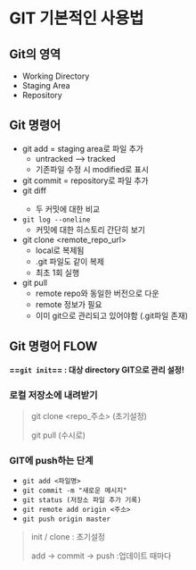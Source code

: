 # GIT 기본적인 사용법

## Git의 영역

- Working Directory
- Staging Area
- Repository


## Git 명령어

- git add = staging area로 파일 추가
  - untracked --> tracked
  - 기존파일 수정 시 modified로 표시
- git commit = repository로 파일 추가
- git diff <commit1>  <commit2>
  - 두 커밋에 대한 비교
- `git log --oneline`
  - 커밋에 대한 히스토리 간단히 보기
- git clone <remote_repo_url>
  - local로 복제됨
  - .git 파일도 같이 복제
  - 최초 1회 실행
- git pull
  - remote repo와 동일한 버전으로 다운
  - remote 정보가 필요
  - 이미 git으로 관리되고 있어야함 (.git파일 존재)

## Git 명령어 FLOW

**==`git init`==  : 대상 directory GIT으로 관리 설정!**

### 로컬 저장소에 내려받기

> git clone <repo_주소>	(초기설정)
>
> git pull							(수시로)

### GIT에 push하는 단계

- `git add <파일명>`
- `git commit -m "새로운 메시지"`
- `git status (저장소 파일 추가 기록)`
- `git remote add origin <주소>`
- `git push origin master`

> init / clone 						: 초기설정 
>
> add -> commit -> push	 :업데이트 때마다

> 